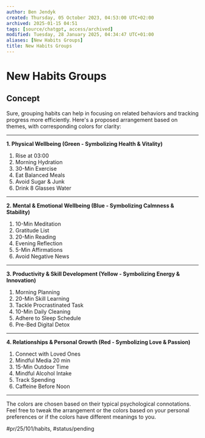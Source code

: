 ```yaml
---
author: Ben Jendyk
created: Thursday, 05 October 2023, 04:53:00 UTC+02:00
archived: 2025-01-15 04:51
tags: [source/chatgpt, access/archived]
modified: Tuesday, 28 January 2025, 04:34:47 UTC+01:00
aliases: [New Habits Groups]
title: New Habits Groups
---
```


# New Habits Groups

## Concept

Sure, grouping habits can help in focusing on related behaviors and tracking progress more efficiently. Here's a proposed arrangement based on themes, with corresponding colors for clarity:

---

**1. Physical Wellbeing (Green - Symbolizing Health & Vitality)**
1. Rise at 03:00
2. Morning Hydration
3. 30-Min Exercise
4. Eat Balanced Meals
5. Avoid Sugar & Junk
6. Drink 8 Glasses Water

---

**2. Mental & Emotional Wellbeing (Blue - Symbolizing Calmness & Stability)**
1. 10-Min Meditation
2. Gratitude List
3. 20-Min Reading
4. Evening Reflection
5. 5-Min Affirmations
6. Avoid Negative News

---

**3. Productivity & Skill Development (Yellow - Symbolizing Energy & Innovation)**
1. Morning Planning
2. 20-Min Skill Learning
3. Tackle Procrastinated Task
4. 10-Min Daily Cleaning
5. Adhere to Sleep Schedule
6. Pre-Bed Digital Detox

---

**4. Relationships & Personal Growth (Red - Symbolizing Love & Passion)**
1. Connect with Loved Ones
2. Mindful Media 20 min
3. 15-Min Outdoor Time
4. Mindful Alcohol Intake
5. Track Spending
6. Caffeine Before Noon

---

The colors are chosen based on their typical psychological connotations. Feel free to tweak the arrangement or the colors based on your personal preferences or if the colors have different meanings to you.


#pr/25/101/habits, #status/pending